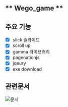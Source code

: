 
## ** Wego_game **  ##


**주요 기능**
----------
- [x]  slick 슬라이드 
- [x]  scroll up
- [x]  gamma 라이브러리
- [x]  pagenationjs
- [x]  jqeury
- [x]  exe download

## 관련문서
![문서](https://drive.google.com/drive/folders/1puPwfpw5OQKyLf5hO1j14b_9CT7dsDyk?usp=sharing)
